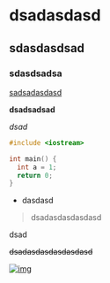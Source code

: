 # dsadasdasd

## sdasdasdsad

### sdasdsadsa

<u>sadsadasdasd</u>



**dsadsadsad**

*dsad*



``` c++
#include <iostream>

int main() {
  int a = 1;
  return 0;
}
```

- dasdasd

> dsadasdasdasdasd



dsad

~~dsadasdasdasdasdasd~~

[![img](https://cdn.sspai.com/attachment/origin/2015/07/18/267200.png?imageView2/2/w/1120/q/90/interlace/1/ignore-error/1)]()



